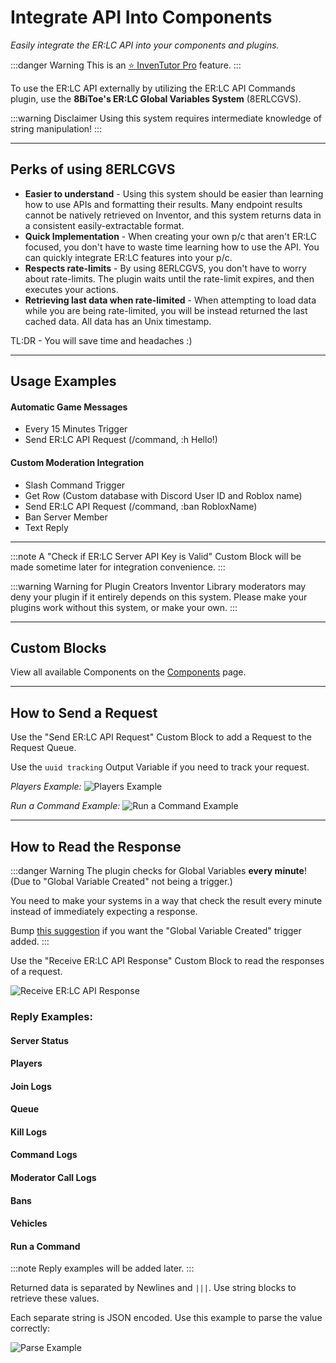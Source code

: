 # Integrate API Into Components
*Easily integrate the ER:LC API into your components and plugins.*

:::danger Warning
This is an [⭐ InvenTutor Pro](https://inventutor-shop.fourthwall.com/pages/about-inventutor-pro) feature.
:::

To use the ER:LC API externally by utilizing the ER:LC API Commands plugin, use the **8BiToe's ER:LC Global Variables System** (8ERLCGVS).

:::warning Disclaimer
Using this system requires intermediate knowledge of string manipulation!
:::

***

## Perks of using 8ERLCGVS

* **Easier to understand** - Using this system should be easier than learning how to use APIs and formatting their results. Many endpoint results cannot be natively retrieved on Inventor, and this system returns data in a consistent easily-extractable format.
* **Quick Implementation** - When creating your own p/c that aren't ER:LC focused, you don't have to waste time learning how to use the API. You can quickly integrate ER:LC features into your p/c.
* **Respects rate-limits** - By using 8ERLCGVS, you don't have to worry about rate-limits. The plugin waits until the rate-limit expires, and then executes your actions.
* **Retrieving last data when rate-limited** - When attempting to load data while you are being rate-limited, you will be instead returned the last cached data. All data has an Unix timestamp.

TL:DR - You will save time and headaches :)

***

## Usage Examples

#### Automatic Game Messages
* Every 15 Minutes Trigger
* Send ER:LC API Request (/command, :h Hello!)

#### Custom Moderation Integration
* Slash Command Trigger
* Get Row (Custom database with Discord User ID and Roblox name)
* Send ER:LC API Request (/command, :ban RobloxName)
* Ban Server Member
* Text Reply

***

:::note
A "Check if ER:LC Server API Key is Valid" Custom Block will be made sometime later for integration convenience.
:::

:::warning Warning for Plugin Creators
Inventor Library moderators may deny your plugin if it entirely depends on this system. Please make your plugins work without this system, or make your own.
:::

***

## Custom Blocks

View all available Components on the [Components](/c/erlc-api-commands-plugin-examples.md) page.

***

## How to Send a Request

Use the "Send ER:LC API Request" Custom Block to add a Request to the Request Queue.

Use the `uuid tracking` Output Variable if you need to track your request.

*Players Example:* ![Players Example](/plugins/erlc-api-cmds/players.avif)

*Run a Command Example:* ![Run a Command Example](/plugins/erlc-api-cmds/cmd.avif)

***

## How to Read the Response

:::danger Warning
The plugin checks for Global Variables **every minute**! (Due to "Global Variable Created" not being a trigger.)

You need to make your systems in a way that check the result every minute instead of immediately expecting a response.

Bump [this suggestion](https://forum.inventor.gg/t/global-variable-created-trigger/4767?u=8bitoe) if you want the "Global Variable Created" trigger added.
:::

Use the "Receive ER:LC API Response" Custom Block to read the responses of a request.

![Receive ER:LC API Response](/plugins/erlc-api-cmds/receive.avif)

### Reply Examples:

#### Server Status

#### Players

#### Join Logs

#### Queue

#### Kill Logs

#### Command Logs

#### Moderator Call Logs

#### Bans

#### Vehicles

#### Run a Command


:::note
Reply examples will be added later.
:::

Returned data is separated by Newlines and `|||`. Use string blocks to retrieve these values.

Each separate string is JSON encoded. Use this example to parse the value correctly:

![Parse Example](/plugins/erlc-api-cmds/parse.avif)

